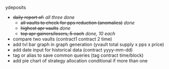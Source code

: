 ydeposits
- ~~daily report of:~~ _all three done_
  - ~~all vaults to check for pps reduction (anomalies)~~ _done_
  - ~~highest apr vaults~~ _done_
  - ~~top apr gainers/losers, 5 each~~ _done, 10 each_
- compare two vaults (contract1 contract 2 time)
- add tvl bar graph in graph generation (yvault total supply x pps x price)
- add date input for historical data (contract yyyy-mm-dd)
- tag or alias to save common queries (tag contract time/block)
- add pie chart of strategy allocation conditional if more than one
